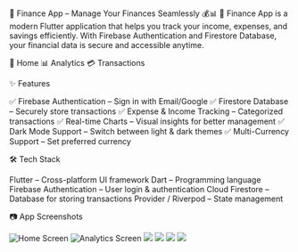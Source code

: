 📌 Finance App – Manage Your Finances Seamlessly 💰📊
🚀 Finance App is a modern Flutter application that helps you track your income, expenses, and savings efficiently. With Firebase Authentication and Firestore Database, your financial data is secure and accessible anytime.

📌 Home	📊 Analytics	💳 Transactions
	
✨ Features

✅ Firebase Authentication – Sign in with Email/Google
✅ Firestore Database – Securely store transactions
✅ Expense & Income Tracking – Categorized transactions
✅ Real-time Charts – Visual insights for better management
✅ Dark Mode Support – Switch between light & dark themes
✅ Multi-Currency Support – Set preferred currency

🛠 Tech Stack

Flutter – Cross-platform UI framework
Dart – Programming language
Firebase Authentication – User login & authentication
Cloud Firestore – Database for storing transactions
Provider / Riverpod – State management

📷 App Screenshots

![Home Screen](Screenshots/Picture1.jpg)
![Analytics Screen](Screenshots/Picture2.jpg)
![](Screenshots/Picture4.jpg)
![](Screenshots/Picture5.jpg)
![](Screenshots/Picture6.jpg)
![](Screenshots/Picture7.jpg)

